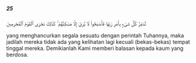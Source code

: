 ##### 25

<span class="ayah">تُدَمِّرُ كُلَّ شَىْءٍۭ بِأَمْرِ رَبِّهَا فَأَصْبَحُوا۟ لَا يُرَىٰٓ إِلَّا مَسَٰكِنُهُمْ ۚ كَذَٰلِكَ نَجْزِى ٱلْقَوْمَ ٱلْمُجْرِمِينَ</span>

<span class="ayah_translation">yang menghancurkan segala sesuatu dengan perintah Tuhannya, maka jadilah mereka tidak ada yang kelihatan lagi kecuali (bekas-bekas) tempat tinggal mereka. Demikianlah Kami memberi balasan kepada kaum yang berdosa.</span>
